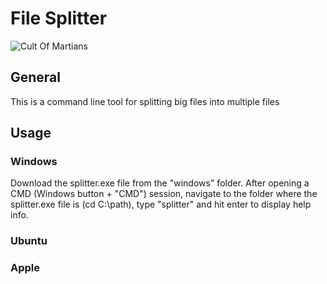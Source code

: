 # File Splitter
![Cult Of Martians][img1]

## General

This is a command line tool for splitting big files into multiple files

## Usage

### Windows

Download the splitter.exe file from the "windows" folder. After opening a CMD (Windows button + "CMD") session, navigate to the folder where the splitter.exe file is (cd C:\path), type "splitter" and hit enter to display help info.

### Ubuntu

### Apple


[img1]:      https://static.thenounproject.com/png/583996-200.png